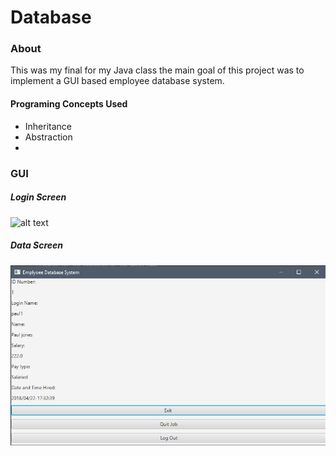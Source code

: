 # Database

### About 
This was my final for my Java class the main goal of this project was to implement a GUI based employee database system. 

#### Programing Concepts Used
* Inheritance
* Abstraction
* 


### GUI
##### Login Screen
![alt text](screenshots/afterempquitting.PNG)
##### Data Screen
![alt text](screenshots/empscene.PNG)
